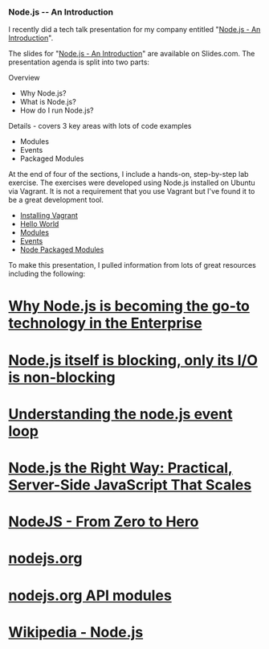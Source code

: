 ### Node.js -- An Introduction

I recently did a tech talk presentation for my company entitled "[Node.js - An Introduction](http://slides.com/rkiel/node-js-intro#/)".

The slides for "[Node.js - An Introduction](http://slides.com/rkiel/node-js-intro#/)" are available on Slides.com.
The presentation agenda is split into two parts:

Overview
* Why Node.js?
* What is Node.js?
* How do I run Node.js?

Details - covers 3 key areas with lots of code examples
* Modules
* Events
* Packaged Modules

At the end of four of the sections, I include a hands-on, step-by-step lab exercise.
The exercises were developed using Node.js installed on Ubuntu via Vagrant.
It is not a requirement that you use Vagrant but I've found it to be a great development tool.

* [Installing Vagrant](https://github.com/rkiel/node-intro/wiki/Lab-:-Installing-Vagrant)
* [Hello World](https://github.com/rkiel/node-intro/wiki/Lab--:--Hello-World)
* [Modules](https://github.com/rkiel/node-intro/wiki/Lab-:-Modules)
* [Events](https://github.com/rkiel/node-intro/wiki/Lab-:-Events)
* [Node Packaged Modules](https://github.com/rkiel/node-intro/wiki/Lab-:-npm)

To make this presentation, I pulled information from lots of great resources including the following: 

# [Why Node.js is becoming the go-to technology in the Enterprise](http://www.nearform.com/nodecrunch/node-js-becoming-go-technology-enterprise#.VAHg5mRdUSg)
# [Node.js itself is blocking, only its I/O is non-blocking](http://greenash.net.au/thoughts/2012/11/nodejs-itself-is-blocking-only-its-io-is-non-blocking/)
# [Understanding the node.js event loop](http://blog.mixu.net/2011/02/01/understanding-the-node-js-event-loop/)
# [Node.js the Right Way: Practical, Server-Side JavaScript That Scales](https://pragprog.com/book/jwnode/node-js-the-right-way)
# [NodeJS - From Zero to Hero](http://johanndutoit.net/presentations/2013/05/node-meetup-intro-29-may-2013/)
# [nodejs.org](http://nodejs.org/)
# [nodejs.org API modules](http://nodejs.org/api/modules.html)
# [Wikipedia - Node.js](http://en.wikipedia.org/wiki/Node.js)
